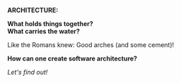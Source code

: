 **ARCHITECTURE\:**  

**What holds things together?**  
**What carries the water?**  

Like the Romans knew:  Good arches (and some cement)!

**How can one create software architecture?**  

_Let's find out!_
